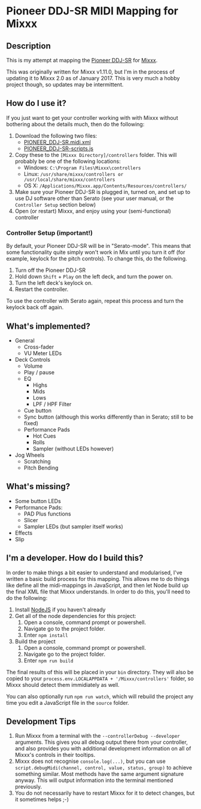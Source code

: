 # Pioneer DDJ-SR MIDI Mapping for Mixxx

## Description 

This is my attempt at mapping the [Pioneer DDJ-SR](http://pioneerdj.com/english/products/controller/ddj-sr.html) for [Mixxx](http://www.mixxx.org/). 

This was originally written for Mixxx v1.11.0, but I'm in the process of updating it to Mixxx 2.0 as of January 2017. This is very much a hobby project though, so updates may be intermittent.

## How do I use it?

If you just want to get your controller working with with Mixxx without bothering about the details much, then do the following:

1. Download the following two files:
    - [PIONEER_DDJ-SR.midi.xml](https://github.com/hrudham/Mixxx-Pioneer-DDJ-SR/blob/master/bin/PIONEER_DDJ-SR.midi.xml)
    - [PIONEER_DDJ-SR-scripts.js](https://github.com/hrudham/Mixxx-Pioneer-DDJ-SR/blob/master/bin/PIONEER_DDJ-SR-scripts.js)
2. Copy these to the `[Mixxx Directory]/controllers` folder. This will probably be one of the following locations:
    - Windows: `C:\Program Files\Mixxx\controllers`
    - Linux: `/usr/share/mixxx/controllers or /usr/local/share/mixxx/controllers`
    - OS X: `/Applications/Mixxx.app/Contents/Resources/controllers/`
3. Make sure your Pioneer DDJ-SR is plugged in, turned on, and set up to use DJ software other than Serato (see your user manual, or the `Controller Setup` section below)
4. Open (or restart) Mixxx, and enjoy using your (semi-functional) controller

### Controller Setup (important!)

By default, your Pioneer DDJ-SR will be in "Serato-mode". This means that some functionality quite simply won't work in Mix until you turn it off (for example, keylock for the pitch controls). To change this, do the following.

1. Turn off the Pioneer DDJ-SR
2. Hold down `Shift` + `Play` on the left deck, and turn the power on.
3. Turn the left deck's keylock on.
4. Restart the controller.
	
To use the controller with Serato again, repeat this process and turn the keylock back off again. 

## What's implemented?

- General
    - Cross-fader
	- VU Meter LEDs
- Deck Controls
    - Volume
    - Play / pause
	- EQ
        - Highs
        - Mids
        - Lows
        - LPF / HPF Filter
	- Cue button
	- Sync button (although this works differently than in Serato; still to be fixed)
	- Performance Pads
		- Hot Cues
		- Rolls
		- Sampler (without LEDs however)
- Jog Wheels
    - Scratching
	- Pitch Bending

## What's missing?

- Some button LEDs
- Performance Pads:
	- PAD Plus functions
	- Slicer
	- Sampler LEDs (but sampler itself works)
- Effects
- Slip

## I'm a developer. How do I build this?

In order to make things a bit easier to understand and modularised, I've written a basic build process for this mapping. This allows me to do things like define all the midi-mappings in JavaScript, and then let Node build up the final XML file that Mixxx understands. In order to do this, you'll need to do the following:

1. Install [NodeJS](http://nodejs.org/) if you haven't already
2. Get all of the node dependencies for this project: 
    1. Open a console, command prompt or powershell.
    2. Navigate go to the project folder.
    3. Enter `npm install`
3. Build the project
    1. Open a console, command prompt or powershell.
    2. Navigate go to the project folder.
    3. Enter `npm run build`

The final results of this will be placed in your `bin` directory. They will also be copied to your `process.env.LOCALAPPDATA + '/Mixxx/controllers'` folder, so Mixxx should detect them immidiately as well.

You can also optionally run `npm run watch`, which will rebuild the project any time you edit a JavaScript file in the `source` folder.

## Development Tips

1. Run Mixxx from a terminal with the `--controllerDebug --developer` arguments. This gives you all debug output there from your controller, and also provides you with additional development information on all of Mixxx's controls in their tooltips.
2. Mixxx does not recognise `console.log(...)`, but you can use `script.debugMidi(channel, control, value, status, group)` to achieve something similar. Most methods have the same argument signature anyway. This will output information into the terminal mentioned previously.
3. You do not necessarily have to restart Mixxx for it to detect changes, but it sometimes helps ;-)